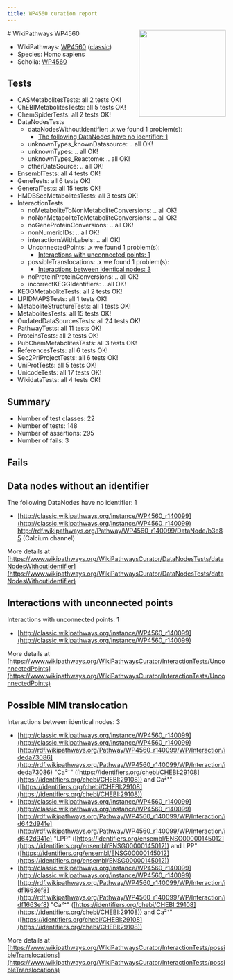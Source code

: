 ```yaml
---
title: WP4560 curation report
---
```


<img style="float: right; width: 200px" src="https://upload.wikimedia.org/wikipedia/commons/thumb/8/83/Wplogo_with_text_500.png/640px-Wplogo_with_text_500.png" />
# WikiPathways WP4560

* WikiPathways: [WP4560](https://wikipathways.org/pathways/WP4560) ([classic](https://classic.wikipathways.org/instance/WP4560))
* Species: Homo sapiens
* Scholia: [WP4560](https://scholia.toolforge.org/wikipathways/WP4560)
## Tests
* CASMetabolitesTests: all 2 tests OK!
* ChEBIMetabolitesTests: all 5 tests OK!
* ChemSpiderTests: all 2 tests OK!
* DataNodesTests
    * dataNodesWithoutIdentifier: .x we found 1 problem(s):
        * [The following DataNodes have no identifier: 1](#d2d32fa0)
    * unknownTypes_knownDatasource: .. all OK!
    * unknownTypes: .. all OK!
    * unknownTypes_Reactome: .. all OK!
    * otherDataSource: .. all OK!
* EnsemblTests: all 4 tests OK!
* GeneTests: all 6 tests OK!
* GeneralTests: all 15 tests OK!
* HMDBSecMetabolitesTests: all 3 tests OK!
* InteractionTests
    * noMetaboliteToNonMetaboliteConversions: .. all OK!
    * noNonMetaboliteToMetaboliteConversions: .. all OK!
    * noGeneProteinConversions: .. all OK!
    * nonNumericIDs: .. all OK!
    * interactionsWithLabels: .. all OK!
    * UnconnectedPoints: .x we found 1 problem(s):
        * [Interactions with unconnected points: 1](#35a61ad9)
    * possibleTranslocations: .x we found 1 problem(s):
        * [Interactions between identical nodes: 3](#1c118208)
    * noProteinProteinConversions: .. all OK!
    * incorrectKEGGIdentifiers: .. all OK!
* KEGGMetaboliteTests: all 2 tests OK!
* LIPIDMAPSTests: all 1 tests OK!
* MetaboliteStructureTests: all 1 tests OK!
* MetabolitesTests: all 15 tests OK!
* OudatedDataSourcesTests: all 24 tests OK!
* PathwayTests: all 11 tests OK!
* ProteinsTests: all 2 tests OK!
* PubChemMetabolitesTests: all 3 tests OK!
* ReferencesTests: all 6 tests OK!
* Sec2PriProjectTests: all 6 tests OK!
* UniProtTests: all 5 tests OK!
* UnicodeTests: all 17 tests OK!
* WikidataTests: all 4 tests OK!


## Summary

* Number of test classes: 22
* Number of tests: 148
* Number of assertions: 295
* Number of fails: 3

## Fails

<a name="d2d32fa0" />

## Data nodes without an identifier

The following DataNodes have no identifier: 1

* [http://classic.wikipathways.org/instance/WP4560_r140099](http://classic.wikipathways.org/instance/WP4560_r140099) http://rdf.wikipathways.org/Pathway/WP4560_r140099/DataNode/b3e85 (Calcium channel)


More details at [https://www.wikipathways.org/WikiPathwaysCurator/DataNodesTests/dataNodesWithoutIdentifier](https://www.wikipathways.org/WikiPathwaysCurator/DataNodesTests/dataNodesWithoutIdentifier)

<a name="35a61ad9" />

## Interactions with unconnected points

Interactions with unconnected points: 1

* [http://classic.wikipathways.org/instance/WP4560_r140099](http://classic.wikipathways.org/instance/WP4560_r140099)


More details at [https://www.wikipathways.org/WikiPathwaysCurator/InteractionTests/UnconnectedPoints](https://www.wikipathways.org/WikiPathwaysCurator/InteractionTests/UnconnectedPoints)

<a name="1c118208" />

## Possible MIM translocation

Interactions between identical nodes: 3

* [http://classic.wikipathways.org/instance/WP4560_r140099](http://classic.wikipathways.org/instance/WP4560_r140099) [http://rdf.wikipathways.org/Pathway/WP4560_r140099/WP/Interaction/ideda73086](http://rdf.wikipathways.org/Pathway/WP4560_r140099/WP/Interaction/ideda73086) "Ca²⁺" ([https://identifiers.org/chebi/CHEBI:29108](https://identifiers.org/chebi/CHEBI:29108)) and 
Ca²⁺" ([https://identifiers.org/chebi/CHEBI:29108](https://identifiers.org/chebi/CHEBI:29108))
* [http://classic.wikipathways.org/instance/WP4560_r140099](http://classic.wikipathways.org/instance/WP4560_r140099) [http://rdf.wikipathways.org/Pathway/WP4560_r140099/WP/Interaction/id642d941e](http://rdf.wikipathways.org/Pathway/WP4560_r140099/WP/Interaction/id642d941e) "LPP" ([https://identifiers.org/ensembl/ENSG00000145012](https://identifiers.org/ensembl/ENSG00000145012)) and 
LPP" ([https://identifiers.org/ensembl/ENSG00000145012](https://identifiers.org/ensembl/ENSG00000145012))
* [http://classic.wikipathways.org/instance/WP4560_r140099](http://classic.wikipathways.org/instance/WP4560_r140099) [http://rdf.wikipathways.org/Pathway/WP4560_r140099/WP/Interaction/idf1663ef8](http://rdf.wikipathways.org/Pathway/WP4560_r140099/WP/Interaction/idf1663ef8) "Ca²⁺" ([https://identifiers.org/chebi/CHEBI:29108](https://identifiers.org/chebi/CHEBI:29108)) and 
Ca²⁺" ([https://identifiers.org/chebi/CHEBI:29108](https://identifiers.org/chebi/CHEBI:29108))


More details at [https://www.wikipathways.org/WikiPathwaysCurator/InteractionTests/possibleTranslocations](https://www.wikipathways.org/WikiPathwaysCurator/InteractionTests/possibleTranslocations)

